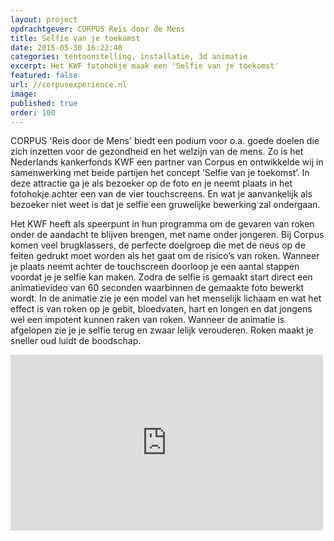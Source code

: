 ```yaml
---
layout: project
opdrachtgever: CORPUS Reis door de Mens
title: Selfie van je toekomst
date: 2015-05-30 16:22:48
categories: tentoonstelling, installatie, 3d animatie
excerpt: Het KWF fotohokje maak een 'Selfie van je toekomst'
featured: false
url: //corpusexperience.nl
image:
published: true
order: 100
---
```


CORPUS 'Reis door de Mens' biedt een podium voor o.a. goede doelen die zich inzetten voor de gezondheid en het welzijn van de mens. Zo is het Nederlands kankerfonds KWF een partner van Corpus en ontwikkelde wij in samenwerking met beide partijen het concept ‘Selfie van je toekomst’. In deze attractie ga je als bezoeker op de foto en je neemt plaats in het fotohokje achter een van de vier touchscreens. En wat je aanvankelijk als bezoeker niet weet is dat je selfie een gruwelijke bewerking zal ondergaan.

Het KWF heeft als speerpunt in hun programma om de gevaren van roken onder de aandacht te blijven brengen, met name onder jongeren. Bij Corpus komen veel brugklassers, de perfecte doelgroep die met de neus op de feiten gedrukt moet worden als het gaat om de risico’s van roken. Wanneer je plaats neemt achter de touchscreen doorloop je een aantal stappen voordat je je selfie kan maken. Zodra de selfie is gemaakt start direct een animatievideo van 60 seconden waarbinnen de gemaakte foto bewerkt wordt. In de animatie zie je een model van het menselijk lichaam en wat het effect is van roken op je gebit, bloedvaten, hart en longen en dat jongens wel een impotent kunnen raken van roken. Wanneer de animatie is afgelopen zie je je selfie terug en zwaar lelijk verouderen. Roken maakt je sneller oud luidt de boodschap.
<iframe class="vid-scale" src="https://player.vimeo.com/video/147093540" width="500" height="281" frameborder="0" webkitallowfullscreen mozallowfullscreen allowfullscreen></iframe>
